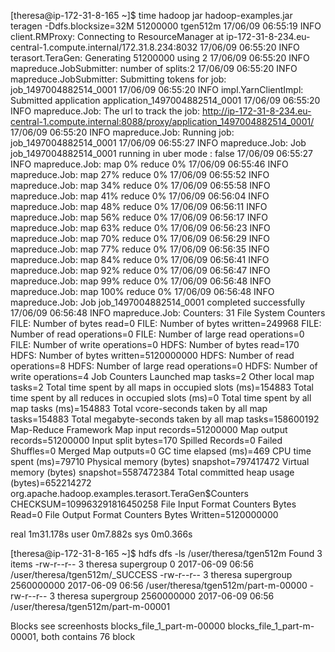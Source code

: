 [theresa@ip-172-31-8-165 ~]$ time hadoop jar hadoop-examples.jar teragen -Ddfs.blocksize=32M 51200000 tgen512m
17/06/09 06:55:19 INFO client.RMProxy: Connecting to ResourceManager at ip-172-31-8-234.eu-central-1.compute.internal/172.31.8.234:8032
17/06/09 06:55:20 INFO terasort.TeraGen: Generating 51200000 using 2
17/06/09 06:55:20 INFO mapreduce.JobSubmitter: number of splits:2
17/06/09 06:55:20 INFO mapreduce.JobSubmitter: Submitting tokens for job: job_1497004882514_0001
17/06/09 06:55:20 INFO impl.YarnClientImpl: Submitted application application_1497004882514_0001
17/06/09 06:55:20 INFO mapreduce.Job: The url to track the job: http://ip-172-31-8-234.eu-central-1.compute.internal:8088/proxy/application_1497004882514_0001/
17/06/09 06:55:20 INFO mapreduce.Job: Running job: job_1497004882514_0001
17/06/09 06:55:27 INFO mapreduce.Job: Job job_1497004882514_0001 running in uber mode : false
17/06/09 06:55:27 INFO mapreduce.Job:  map 0% reduce 0%
17/06/09 06:55:46 INFO mapreduce.Job:  map 27% reduce 0%
17/06/09 06:55:52 INFO mapreduce.Job:  map 34% reduce 0%
17/06/09 06:55:58 INFO mapreduce.Job:  map 41% reduce 0%
17/06/09 06:56:04 INFO mapreduce.Job:  map 48% reduce 0%
17/06/09 06:56:11 INFO mapreduce.Job:  map 56% reduce 0%
17/06/09 06:56:17 INFO mapreduce.Job:  map 63% reduce 0%
17/06/09 06:56:23 INFO mapreduce.Job:  map 70% reduce 0%
17/06/09 06:56:29 INFO mapreduce.Job:  map 77% reduce 0%
17/06/09 06:56:35 INFO mapreduce.Job:  map 84% reduce 0%
17/06/09 06:56:41 INFO mapreduce.Job:  map 92% reduce 0%
17/06/09 06:56:47 INFO mapreduce.Job:  map 99% reduce 0%
17/06/09 06:56:48 INFO mapreduce.Job:  map 100% reduce 0%
17/06/09 06:56:48 INFO mapreduce.Job: Job job_1497004882514_0001 completed successfully
17/06/09 06:56:48 INFO mapreduce.Job: Counters: 31
        File System Counters
                FILE: Number of bytes read=0
                FILE: Number of bytes written=249968
                FILE: Number of read operations=0
                FILE: Number of large read operations=0
                FILE: Number of write operations=0
                HDFS: Number of bytes read=170
                HDFS: Number of bytes written=5120000000
                HDFS: Number of read operations=8
                HDFS: Number of large read operations=0
                HDFS: Number of write operations=4
        Job Counters
                Launched map tasks=2
                Other local map tasks=2
                Total time spent by all maps in occupied slots (ms)=154883
                Total time spent by all reduces in occupied slots (ms)=0
                Total time spent by all map tasks (ms)=154883
                Total vcore-seconds taken by all map tasks=154883
                Total megabyte-seconds taken by all map tasks=158600192
        Map-Reduce Framework
                Map input records=51200000
                Map output records=51200000
                Input split bytes=170
                Spilled Records=0
                Failed Shuffles=0
                Merged Map outputs=0
                GC time elapsed (ms)=469
                CPU time spent (ms)=79710
                Physical memory (bytes) snapshot=797417472
                Virtual memory (bytes) snapshot=5587472384
                Total committed heap usage (bytes)=652214272
        org.apache.hadoop.examples.terasort.TeraGen$Counters
                CHECKSUM=109963291816450258
        File Input Format Counters
                Bytes Read=0
        File Output Format Counters
                Bytes Written=5120000000

real    1m31.178s
user    0m7.882s
sys     0m0.366s


[theresa@ip-172-31-8-165 ~]$ hdfs dfs -ls /user/theresa/tgen512m
Found 3 items
-rw-r--r--   3 theresa supergroup          0 2017-06-09 06:56 /user/theresa/tgen512m/_SUCCESS
-rw-r--r--   3 theresa supergroup 2560000000 2017-06-09 06:56 /user/theresa/tgen512m/part-m-00000
-rw-r--r--   3 theresa supergroup 2560000000 2017-06-09 06:56 /user/theresa/tgen512m/part-m-00001


Blocks see screenhosts blocks_file_1_part-m-00000 blocks_file_1_part-m-00001, both contains 76 block